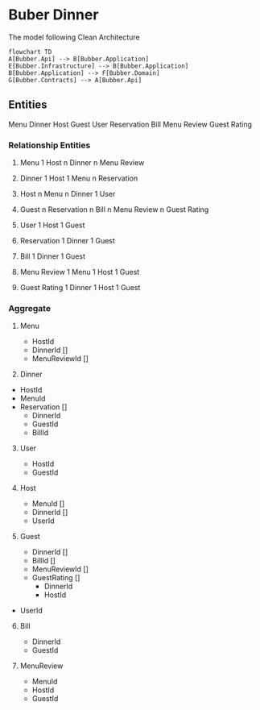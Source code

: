 # Buber Dinner

The model following Clean Architecture

```mermaid
flowchart TD
A[Bubber.Api] --> B[Bubber.Application]
E[Bubber.Infrastructure] --> B[Bubber.Application]
B[Bubber.Application] --> F[Bubber.Domain]
G[Bubber.Contracts] --> A[Bubber.Api]
```

## Entities
Menu
Dinner 
Host
Guest
User
Reservation
Bill
Menu Review
Guest Rating

### Relationship Entities 

1. Menu 
1 Host 
n Dinner 
n Menu Review

2. Dinner 
1 Host 
1 Menu 
n Reservation

3. Host 
n Menu 
n Dinner
1 User 

4. Guest 
n Reservation
n Bill 
n Menu Review 
n Guest Rating

5. User 
1 Host 
1 Guest 

6. Reservation
1 Dinner 
1 Guest 

7. Bill 
1 Dinner 
1 Guest 

8. Menu Review
1 Menu 
1 Host
1 Guest

9. Guest Rating 
1 Dinner 
1 Host 
1 Guest 


### Aggregate

1. Menu 
   - HostId
   - DinnerId []
   - MenuReviewId []

2. Dinner 
  - HostId 
  - MenuId 
  - Reservation []
    - DinnerId 
    - GuestId 
    - BillId

3. User 
   - HostId 
   - GuestId 
  
4. Host 
   - MenuId []
   - DinnerId []
   - UserId 

5. Guest 
   - DinnerId []
   - BillId []
   - MenuReviewId []
   - GuestRating []
     - DinnerId 
     - HostId 
  - UserId 

6. Bill 
   - DinnerId 
   - GuestId 

7. MenuReview 
   - MenuId 
   - HostId
   - GuestId